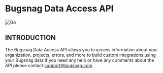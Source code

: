 # Bugsnag Data Access API

![Go](https://github.com/romainmenke/bugsnagda/workflows/Go/badge.svg?branch=master)

## INTRODUCTION

The Bugsnag Data Access API allows you to access information about your organization, projects, errors, and more to build custom integrations using your Bugsnag data.If you need any help or have any comments about the API please contact support@bugsnag.com.

